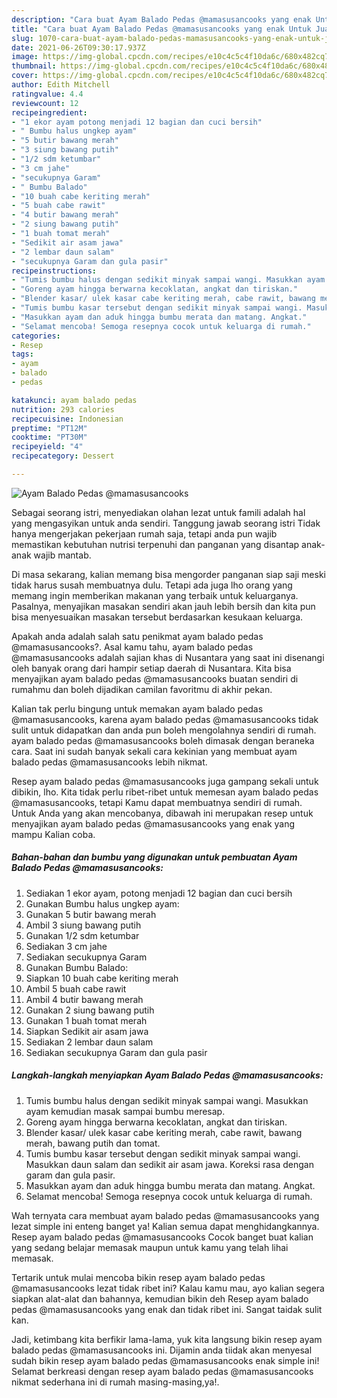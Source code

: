 ```yaml
---
description: "Cara buat Ayam Balado Pedas @mamasusancooks yang enak Untuk Jualan"
title: "Cara buat Ayam Balado Pedas @mamasusancooks yang enak Untuk Jualan"
slug: 1070-cara-buat-ayam-balado-pedas-mamasusancooks-yang-enak-untuk-jualan
date: 2021-06-26T09:30:17.937Z
image: https://img-global.cpcdn.com/recipes/e10c4c5c4f10da6c/680x482cq70/ayam-balado-pedas-mamasusancooks-foto-resep-utama.jpg
thumbnail: https://img-global.cpcdn.com/recipes/e10c4c5c4f10da6c/680x482cq70/ayam-balado-pedas-mamasusancooks-foto-resep-utama.jpg
cover: https://img-global.cpcdn.com/recipes/e10c4c5c4f10da6c/680x482cq70/ayam-balado-pedas-mamasusancooks-foto-resep-utama.jpg
author: Edith Mitchell
ratingvalue: 4.4
reviewcount: 12
recipeingredient:
- "1 ekor ayam potong menjadi 12 bagian dan cuci bersih"
- " Bumbu halus ungkep ayam"
- "5 butir bawang merah"
- "3 siung bawang putih"
- "1/2 sdm ketumbar"
- "3 cm jahe"
- "secukupnya Garam"
- " Bumbu Balado"
- "10 buah cabe keriting merah"
- "5 buah cabe rawit"
- "4 butir bawang merah"
- "2 siung bawang putih"
- "1 buah tomat merah"
- "Sedikit air asam jawa"
- "2 lembar daun salam"
- "secukupnya Garam dan gula pasir"
recipeinstructions:
- "Tumis bumbu halus dengan sedikit minyak sampai wangi. Masukkan ayam kemudian masak sampai bumbu meresap."
- "Goreng ayam hingga berwarna kecoklatan, angkat dan tiriskan."
- "Blender kasar/ ulek kasar cabe keriting merah, cabe rawit, bawang merah, bawang putih dan tomat."
- "Tumis bumbu kasar tersebut dengan sedikit minyak sampai wangi. Masukkan daun salam dan sedikit air asam jawa. Koreksi rasa dengan garam dan gula pasir."
- "Masukkan ayam dan aduk hingga bumbu merata dan matang. Angkat."
- "Selamat mencoba! Semoga resepnya cocok untuk keluarga di rumah."
categories:
- Resep
tags:
- ayam
- balado
- pedas

katakunci: ayam balado pedas 
nutrition: 293 calories
recipecuisine: Indonesian
preptime: "PT12M"
cooktime: "PT30M"
recipeyield: "4"
recipecategory: Dessert

---
```



![Ayam Balado Pedas @mamasusancooks](https://img-global.cpcdn.com/recipes/e10c4c5c4f10da6c/680x482cq70/ayam-balado-pedas-mamasusancooks-foto-resep-utama.jpg)

Sebagai seorang istri, menyediakan olahan lezat untuk famili adalah hal yang mengasyikan untuk anda sendiri. Tanggung jawab seorang istri Tidak hanya mengerjakan pekerjaan rumah saja, tetapi anda pun wajib memastikan kebutuhan nutrisi terpenuhi dan panganan yang disantap anak-anak wajib mantab.

Di masa  sekarang, kalian memang bisa mengorder panganan siap saji meski tidak harus susah membuatnya dulu. Tetapi ada juga lho orang yang memang ingin memberikan makanan yang terbaik untuk keluarganya. Pasalnya, menyajikan masakan sendiri akan jauh lebih bersih dan kita pun bisa menyesuaikan masakan tersebut berdasarkan kesukaan keluarga. 



Apakah anda adalah salah satu penikmat ayam balado pedas @mamasusancooks?. Asal kamu tahu, ayam balado pedas @mamasusancooks adalah sajian khas di Nusantara yang saat ini disenangi oleh banyak orang dari hampir setiap daerah di Nusantara. Kita bisa menyajikan ayam balado pedas @mamasusancooks buatan sendiri di rumahmu dan boleh dijadikan camilan favoritmu di akhir pekan.

Kalian tak perlu bingung untuk memakan ayam balado pedas @mamasusancooks, karena ayam balado pedas @mamasusancooks tidak sulit untuk didapatkan dan anda pun boleh mengolahnya sendiri di rumah. ayam balado pedas @mamasusancooks boleh dimasak dengan beraneka cara. Saat ini sudah banyak sekali cara kekinian yang membuat ayam balado pedas @mamasusancooks lebih nikmat.

Resep ayam balado pedas @mamasusancooks juga gampang sekali untuk dibikin, lho. Kita tidak perlu ribet-ribet untuk memesan ayam balado pedas @mamasusancooks, tetapi Kamu dapat membuatnya sendiri di rumah. Untuk Anda yang akan mencobanya, dibawah ini merupakan resep untuk menyajikan ayam balado pedas @mamasusancooks yang enak yang mampu Kalian coba.

<!--inarticleads1-->

##### Bahan-bahan dan bumbu yang digunakan untuk pembuatan Ayam Balado Pedas @mamasusancooks:

1. Sediakan 1 ekor ayam, potong menjadi 12 bagian dan cuci bersih
1. Gunakan  Bumbu halus ungkep ayam:
1. Gunakan 5 butir bawang merah
1. Ambil 3 siung bawang putih
1. Gunakan 1/2 sdm ketumbar
1. Sediakan 3 cm jahe
1. Sediakan secukupnya Garam
1. Gunakan  Bumbu Balado:
1. Siapkan 10 buah cabe keriting merah
1. Ambil 5 buah cabe rawit
1. Ambil 4 butir bawang merah
1. Gunakan 2 siung bawang putih
1. Gunakan 1 buah tomat merah
1. Siapkan Sedikit air asam jawa
1. Sediakan 2 lembar daun salam
1. Sediakan secukupnya Garam dan gula pasir




<!--inarticleads2-->

##### Langkah-langkah menyiapkan Ayam Balado Pedas @mamasusancooks:

1. Tumis bumbu halus dengan sedikit minyak sampai wangi. Masukkan ayam kemudian masak sampai bumbu meresap.
1. Goreng ayam hingga berwarna kecoklatan, angkat dan tiriskan.
1. Blender kasar/ ulek kasar cabe keriting merah, cabe rawit, bawang merah, bawang putih dan tomat.
1. Tumis bumbu kasar tersebut dengan sedikit minyak sampai wangi. Masukkan daun salam dan sedikit air asam jawa. Koreksi rasa dengan garam dan gula pasir.
1. Masukkan ayam dan aduk hingga bumbu merata dan matang. Angkat.
1. Selamat mencoba! Semoga resepnya cocok untuk keluarga di rumah.




Wah ternyata cara membuat ayam balado pedas @mamasusancooks yang lezat simple ini enteng banget ya! Kalian semua dapat menghidangkannya. Resep ayam balado pedas @mamasusancooks Cocok banget buat kalian yang sedang belajar memasak maupun untuk kamu yang telah lihai memasak.

Tertarik untuk mulai mencoba bikin resep ayam balado pedas @mamasusancooks lezat tidak ribet ini? Kalau kamu mau, ayo kalian segera siapkan alat-alat dan bahannya, kemudian bikin deh Resep ayam balado pedas @mamasusancooks yang enak dan tidak ribet ini. Sangat taidak sulit kan. 

Jadi, ketimbang kita berfikir lama-lama, yuk kita langsung bikin resep ayam balado pedas @mamasusancooks ini. Dijamin anda tiidak akan menyesal sudah bikin resep ayam balado pedas @mamasusancooks enak simple ini! Selamat berkreasi dengan resep ayam balado pedas @mamasusancooks nikmat sederhana ini di rumah masing-masing,ya!.

